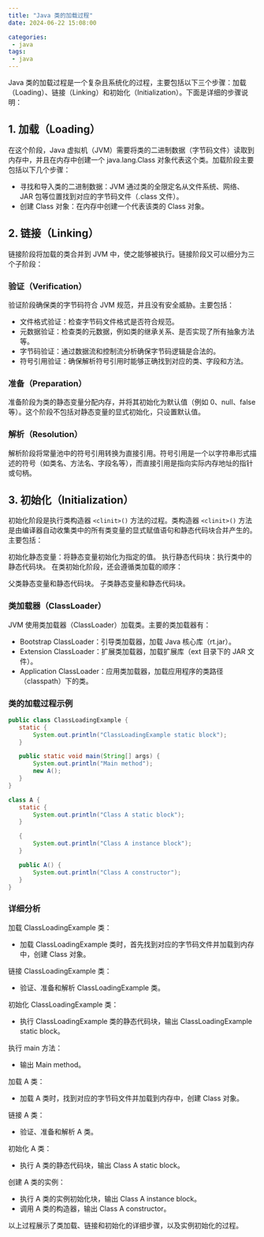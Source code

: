 ```yaml
---
title: "Java 类的加载过程"
date: 2024-06-22 15:08:00

categories:
 - java
tags:
 - java
---
```


Java 类的加载过程是一个复杂且系统化的过程，主要包括以下三个步骤：加载（Loading）、链接（Linking）和初始化（Initialization）。下面是详细的步骤说明：

## 1. 加载（Loading）

在这个阶段，Java 虚拟机（JVM）需要将类的二进制数据（字节码文件）读取到内存中，并且在内存中创建一个 java.lang.Class 对象代表这个类。加载阶段主要包括以下几个步骤：

 - 寻找和导入类的二进制数据：JVM 通过类的全限定名从文件系统、网络、JAR 包等位置找到对应的字节码文件（.class 文件）。
 - 创建 Class 对象：在内存中创建一个代表该类的 Class 对象。

## 2. 链接（Linking）

链接阶段将加载的类合并到 JVM 中，使之能够被执行。链接阶段又可以细分为三个子阶段：

### 验证（Verification）

验证阶段确保类的字节码符合 JVM 规范，并且没有安全威胁。主要包括：

 - 文件格式验证：检查字节码文件格式是否符合规范。
 - 元数据验证：检查类的元数据，例如类的继承关系、是否实现了所有抽象方法等。
 - 字节码验证：通过数据流和控制流分析确保字节码逻辑是合法的。
 - 符号引用验证：确保解析符号引用时能够正确找到对应的类、字段和方法。

### 准备（Preparation）

准备阶段为类的静态变量分配内存，并将其初始化为默认值（例如 0、null、false 等）。这个阶段不包括对静态变量的显式初始化，只设置默认值。

### 解析（Resolution）

解析阶段将常量池中的符号引用转换为直接引用。符号引用是一个以字符串形式描述的符号（如类名、方法名、字段名等），而直接引用是指向实际内存地址的指针或句柄。

## 3. 初始化（Initialization）

初始化阶段是执行类构造器 `<clinit>()` 方法的过程。类构造器 `<clinit>()` 方法是由编译器自动收集类中的所有类变量的显式赋值语句和静态代码块合并产生的。主要包括：

初始化静态变量：将静态变量初始化为指定的值。
执行静态代码块：执行类中的静态代码块。
在类初始化阶段，还会遵循类加载的顺序：

父类静态变量和静态代码块。
子类静态变量和静态代码块。

### 类加载器（ClassLoader）

JVM 使用类加载器（ClassLoader）加载类。主要的类加载器有：

 - Bootstrap ClassLoader：引导类加载器，加载 Java 核心库（rt.jar）。
 - Extension ClassLoader：扩展类加载器，加载扩展库（ext 目录下的 JAR 文件）。
 - Application ClassLoader：应用类加载器，加载应用程序的类路径（classpath）下的类。

 ### 类的加载过程示例

 ```java
 public class ClassLoadingExample {
    static {
        System.out.println("ClassLoadingExample static block");
    }

    public static void main(String[] args) {
        System.out.println("Main method");
        new A();
    }
}

class A {
    static {
        System.out.println("Class A static block");
    }

    {
        System.out.println("Class A instance block");
    }

    public A() {
        System.out.println("Class A constructor");
    }
}
 ```
### 详细分析

加载 ClassLoadingExample 类：

 - 加载 ClassLoadingExample 类时，首先找到对应的字节码文件并加载到内存中，创建 Class 对象。

链接 ClassLoadingExample 类：

 - 验证、准备和解析 ClassLoadingExample 类。

初始化 ClassLoadingExample 类：

 - 执行 ClassLoadingExample 类的静态代码块，输出 ClassLoadingExample static block。

执行 main 方法：

 - 输出 Main method。

加载 A 类：

 - 加载 A 类时，找到对应的字节码文件并加载到内存中，创建 Class 对象。

链接 A 类：

 - 验证、准备和解析 A 类。

初始化 A 类：

 - 执行 A 类的静态代码块，输出 Class A static block。

创建 A 类的实例：

 - 执行 A 类的实例初始化块，输出 Class A instance block。
 - 调用 A 类的构造器，输出 Class A constructor。

以上过程展示了类加载、链接和初始化的详细步骤，以及实例初始化的过程。